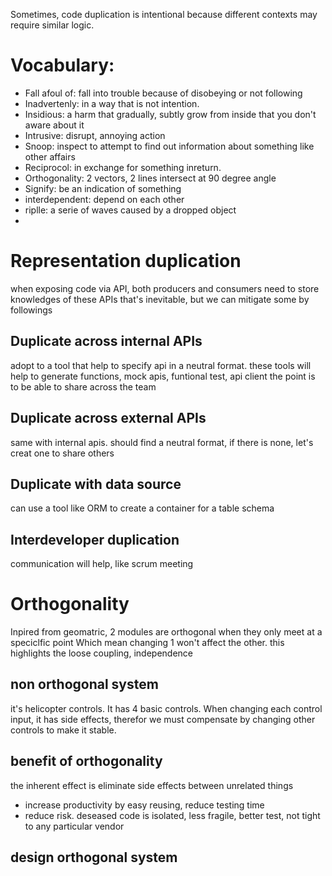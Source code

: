 Sometimes, code duplication is intentional because different contexts may require similar logic.
# Vocabulary:
- Fall afoul of: fall into trouble because of disobeying or not following
- Inadvertenly: in a way that is not intention.
- Insidious: a harm that gradually, subtly grow from inside that you don't aware about it
- Intrusive: disrupt, annoying action
- Snoop: inspect to attempt to find out information about something like other affairs
- Reciprocol: in exchange for something inreturn.
- Orthogonality: 2 vectors, 2 lines intersect at 90 degree angle
- Signify: be an indication of something
- interdependent: depend on each other
- riplle: a serie of waves caused by a dropped object
- 

# Representation duplication
when exposing code via API, both producers and consumers need to store knowledges of these APIs
that's inevitable, but we can mitigate some by followings

## Duplicate across internal APIs
adopt to a tool that help to specify api in a neutral format.
these tools will help to generate functions, mock apis, funtional test, api client
the point is to be able to share across the team

## Duplicate across external APIs
same with internal apis. should find a neutral format, if there is none, let's creat one to share others

## Duplicate with data source
can use a tool like ORM to create a container for a table schema

## Interdeveloper duplication
communication will help, like scrum meeting

# Orthogonality
Inpired from geomatric, 2 modules are orthogonal when they only meet at a speciclfic point
Which mean changing 1 won't affect the other.
this highlights the loose coupling, independence

## non orthogonal system
it's helicopter controls. It has 4 basic controls.
When changing each control input, it has side effects, therefor we must compensate by changing other controls to make it stable.

## benefit of orthogonality
the inherent effect is eliminate side effects between unrelated things
- increase productivity by easy reusing, reduce testing time
- reduce risk. deseased code is isolated, less fragile, better test, not tight to any particular vendor

## design orthogonal system

